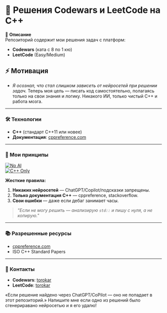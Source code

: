 # 🧠 Решения Codewars и LeetCode на C++

📌 **Описание**  
Репозиторий содержит мои решения задач с платформ:
- **Codewars** (ката с 8 по 1 кю)
- **LeetCode** (Easy/Medium)

## ⚡ Мотивация
- *Я осознал, что стал слишком зависеть от нейросетей при решении задач.*
Теперь моя цель — писать код самостоятельно, полагаясь только на свои знания и логику.
Никакого ИИ, только чистый C++ и работа мозга.

---

### 🛠 Технологии  
- **C++** (стандарт C++11 или новее)  
- **Документация**: [cppreference.com](https://en.cppreference.com)  

---

### 🚀 Мои принципы  
[![No AI](https://img.shields.io/badge/🚫_No_AI-Used-red)]()  
[![C++ Only](https://img.shields.io/badge/📚_Only_C++_Docs-blue?logo=cplusplus)](https://en.cppreference.com)  

**Жесткие правила:**  
1. **Никаких нейросетей** — ChatGPT/Copilot/подсказки запрещены.  
2. **Только документация C++** — cppreference, stackoverflow.  
3. **Свои ошибки** — даже если дебаг занимает часы.  

> *"Если не могу решить — анализирую `std::` и пишу с нуля, а не копирую."*  

---

### 📚 Разрешенные ресурсы  
- [cppreference.com](https://en.cppreference.com)  
- ISO C++ Standard Papers  

---

### 📎 Контакты  
- **Codewars**: [torokar](https://www.codewars.com/users/torokar)  
- **LeetCode**: [torokar](https://leetcode.com/u/torokar/)  

«Если решение найдено через ChatGPT/CoPilot — оно не попадает в этот репозиторий.» 
Напишите мне если одно из решений было сгенериравано нейросетью и я его удалю!
